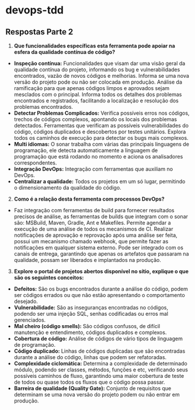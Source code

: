 # devops-tdd

## Respostas Parte 2

1. **Que funcionalidades específicas esta ferramenta pode apoiar na esfera da qualidade contínua de código?**
  * **Inspeção contínua:** Funcionalidades que visam dar uma visão geral da qualidade contínua do projeto, informando os bug e        vulnerabilidades encontrados, vazão de novos códigos e melhorias. Informa se uma nova versão do projeto pode ou não ser colocada em produção. Análise da ramificação para que apenas códigos limpos e aprovados sejam mesclados com o principal. Informa todos os detalhes dos problemas encontrados e registrados, facilitando a localização e resolução dos problemas encontrados. 
  * **Detectar Problemas Complicados:** Verifica possíveis erros nos códigos, trechos de códigos complexos, apontando os locais dos problemas detectados. Ferramentas que verificam as possíveis vulnerabilidades do código, códigos duplicados e descobertos por testes unitários. Explora todos os caminhos de execução para detectar os bugs mais complexos. 
  * **Multi idiomas:** O sonar trabalha com várias das principais linguagens de programação, ele detecta automaticamente a linguagem de programação que está rodando no momento e  aciona os analisadores correspondentes. 
  * **Integração DevOps:** Integração com ferramentas que auxiliam no DevOps. 
  * **Centralizar a qualidade:** Todos os projetos em um só lugar, permitindo o dimensionamento da qualidade do código. 
2. **Como é a relação desta ferramenta com processos DevOps?**
  * Faz integração com ferramentas de build para fornecer resultados precisos de análise, as ferramentas de builds que integram com o sonar são: MSBuild, Maven, Gradle, Ant e Makefiles. Permite agendar a execução de uma análise de todos os mecanismos  de CI. Realizar notificações de aprovação e reprovação após uma análise ser feita, possui um mecanismo chamado webhook, que permite fazer as notificações em qualquer sistema externo. Pode ser integrado com os canais de entrega, garantindo que apenas os artefatos que passaram na qualidade, possam ser liberados  e implantados na produção. 
3. **Explore o portal de projetos abertos disponível no sítio, explique o que são os seguintes conceitos:**
  * **Defeitos:** São os bugs encontrados durante a análise do código, podem ser códigos errados ou que não estão apresentando o comportamento desejado.
  * **Vulnerabilidade:** São as inseguranças encontradas no códigos, podendo ser uma injeção SQL, senhas codificadas ou erros mal gerenciados. 
  * **Mal cheiro (código smells):** São códigos confusos, de difícil manutenção e entendimento, códigos duplicados e complexos. 
  * **Cobertura de código:** Análise de códigos de vário tipos de linguagem de programação. 
  * **Código duplicado:** Linhas de códigos duplicadas que são encontradas durante a análise do código, linhas que podem ser refatoradas.
  * **Complexidade ciclomática:** Determina a complexidade de determinado módulo, podendo ser classes, métodos, funções e etc, verificando seus possíveis caminhos de fluxo, garantindo uma maior cobertura de teste de todos ou quase todos os fluxos que o código possa passar. 
  * **Barreira de qualidade (Quality Gate):** Conjunto de requisitos que determinam se uma nova versão do projeto podem ou não entrar em produção.

